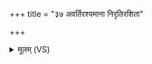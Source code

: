 +++
title = "३७ अवर्तिरश्यमाना निरृतिरशिता"

+++
<details><summary>मूलम् (VS)</summary>

अव॑र्तिर॒श्यमा॑ना॒ निरृ॑तिरशि॒ता ॥
</details>